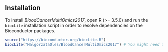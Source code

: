 ## Installation

To install *BloodCancerMultiOmics2017*, open R (>= 3.5.0) and run the `biocLite` installation script in order to resolve dependencies on the Bioconductor packages.

```r
source("https://bioconductor.org/biocLite.R")
biocLite("MalgorzataOles/BloodCancerMultiOmics2017") # You might need to first run `install.packages("devtools")`
```

